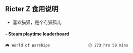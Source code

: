 ## Ricter Z 食用说明
- 喜欢猫猫，是个冇猫孤儿

<!-- steam-box start -->
#### - Steam playtime leaderboard
```text
🎮 World of Warships                 🕘 273 hrs 58 mins
```
<!-- Powered by https://github.com/YouEclipse/steam-box . -->
<!-- steam-box end -->
